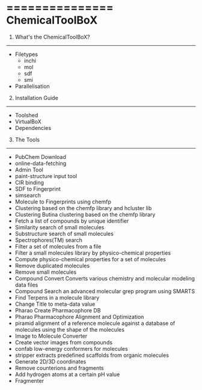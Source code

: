 ===============
ChemicalToolBoX
===============
1. What's the ChemicalToolBoX?
------------------------------
- Filetypes
	- inchi
	- mol
	- sdf
	- smi
- Parallelisation

2. Installation Guide
---------------------
- Toolshed
- VirtualBoX
- Dependencies

3. The Tools
------------
- PubChem Download
- online-data-fetching
- Admin Tool
- paint-structure input tool 
- CIR binding
- SDF to Fingerprint
- simsearch
- Molecule to Fingerprints using chemfp
- Clustering based on the chemfp library and hcluster lib
- Clustering Butina clustering based on the chemfp library
- Fetch a list of compounds by unique identifier
- Similarity search of small molecules
- Substructure search of small molecules
- Spectrophores(TM) search
- Filter a set of molecules from a file
- Filter a small molecules library by physico-chemical properties
- Compute physico-chemical properties for a set of molecules
- Remove duplicated molecules
- Remove small molecules
- Compound Convert Converts various chemistry and molecular modeling data files
- Compound Search an advanced molecular grep program using SMARTS
- Find Terpens in a molecule library
- Change Title to meta-data value
- Pharao Create Pharmacophore DB
- Pharao Pharmacophore Alignment and Optimization
- piramid alignment of a reference molecule against a database of molecules using the shape of the molecules
- Image to Molecule Converter
- Create vector images from compounds
- confab low-energy conformers for molecules
- stripper extracts predefined scaffolds from organic molecules
- Generate 2D/3D coordinates
- Remove counterions and fragments
- Add hydrogen atoms at a certain pH value
- Fragmenter

